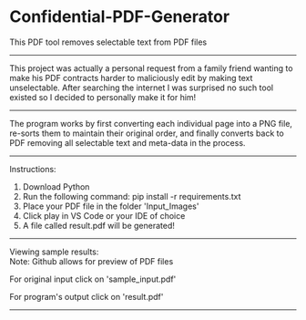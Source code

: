 # Confidential-PDF-Generator
This PDF tool removes selectable text from PDF files

----------------------------------------------------------------------------------------------------------------------------------------------------------------------------------------------------------------------------------------------------

This project was actually a personal request from a family friend wanting to make his PDF contracts harder to maliciously edit by making text unselectable. After searching the internet I was surprised no such tool existed so I decided to personally make it for him!

----------------------------------------------------------------------------------------------------------------------------------------------------------------------------------------------------------------------------------------------------

The program works by first converting each individual page into a PNG file, re-sorts them to maintain their original order, and finally converts back to PDF removing all selectable text and meta-data in the process.

----------------------------------------------------------------------------------------------------------------------------------------------------------------------------------------------------------------------------------------------------

Instructions:  
  
1. Download Python
2. Run the following command:
   pip install -r requirements.txt
3. Place your PDF file in the folder 'Input_Images'
4. Click play in VS Code or your IDE of choice
5. A file called result.pdf will be generated!

----------------------------------------------------------------------------------------------------------------------------------------------------------------------------------------------------------------------------------------------------

Viewing sample results:  
Note: Github allows for preview of PDF files  

For original input click on 'sample_input.pdf'  

For program's output click on 'result.pdf'  

----------------------------------------------------------------------------------------------------------------------------------------------------------------------------------------------------------------------------------------------------
